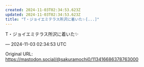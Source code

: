 ```yaml
---
created: 2024-11-03T02:34:53.623Z
updated: 2024-11-03T02:34:53.623Z
title: "T・ジョイエミテラス所沢に着いた✨️[...]"
---
```


<p>T・ジョイエミテラス所沢に着いた✨️</p>

&mdash; 2024-11-03 02:34:53 UTC

Original URL: https://mastodon.social/@sakuramochi0/113416686378763000
